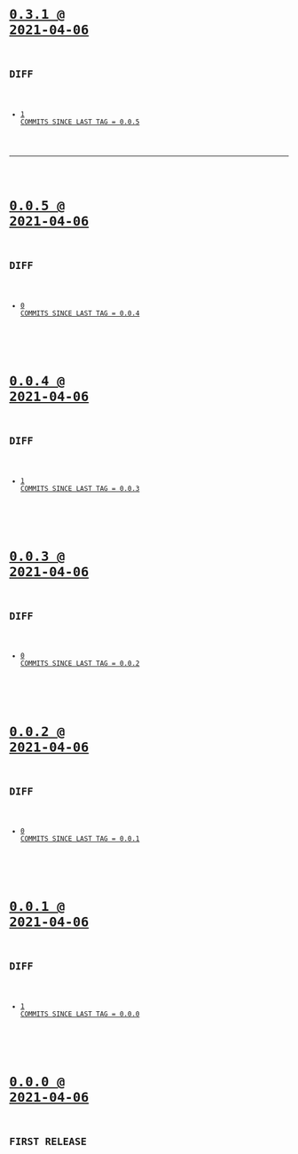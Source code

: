 <code>

# [0.3.1 @ 2021-04-06](https://github.com/cogsmith/test/releases/tag/0.3.1)

## DIFF
- [1 COMMITS SINCE LAST TAG = 0.0.5](https://github.com/cogsmith/test/compare/0.0.5...0.3.1)

</code>

---
<code>

# [0.0.5 @ 2021-04-06](https://github.com/cogsmith/test/releases/tag/0.0.5)
## DIFF
- [0 COMMITS SINCE LAST TAG = 0.0.4](https://github.com/cogsmith/test/compare/0.0.4...0.0.5)

</code>
<code>

# [0.0.4 @ 2021-04-06](https://github.com/cogsmith/test/releases/tag/0.0.4)
## DIFF
- [1 COMMITS SINCE LAST TAG = 0.0.3](https://github.com/cogsmith/test/compare/0.0.3...0.0.4)

</code>
<code>

# [0.0.3 @ 2021-04-06](https://github.com/cogsmith/test/releases/tag/0.0.3)
## DIFF
- [0 COMMITS SINCE LAST TAG = 0.0.2](https://github.com/cogsmith/test/compare/0.0.2...0.0.3)

</code>
<code>

# [0.0.2 @ 2021-04-06](https://github.com/cogsmith/test/releases/tag/0.0.2)
## DIFF
- [0 COMMITS SINCE LAST TAG = 0.0.1](https://github.com/cogsmith/test/compare/0.0.1...0.0.2)

</code>
<code>

# [0.0.1 @ 2021-04-06](https://github.com/cogsmith/test/releases/tag/0.0.1)
## DIFF
- [1 COMMITS SINCE LAST TAG = 0.0.0](https://github.com/cogsmith/test/compare/0.0.0...0.0.1)

</code>
<code>

# [0.0.0 @ 2021-04-06](https://github.com/cogsmith/test/releases/tag/0.0.0)
## FIRST RELEASE

</code>
